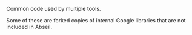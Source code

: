 Common code used by multiple tools.

Some of these are forked copies of internal Google libraries that are not
included in Abseil.
